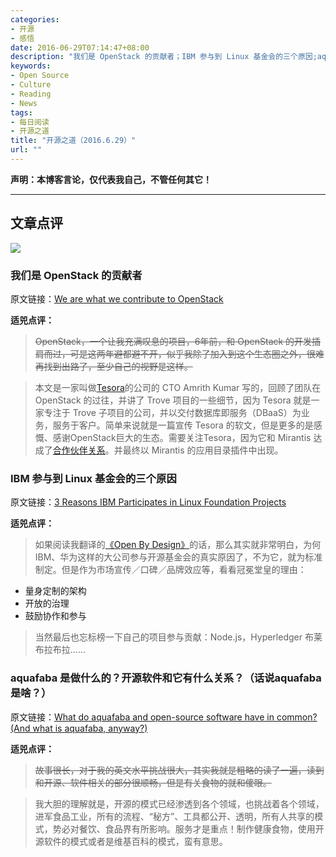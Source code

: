 ```yaml
---
categories:
- 开源
- 感悟
date: 2016-06-29T07:14:47+08:00
description: "我们是 OpenStack 的贡献者；IBM 参与到 Linux 基金会的三个原因;aquafaba 利用开源方法制作食物。"
keywords:
- Open Source
- Culture
- Reading
- News
tags:
- 每日阅读
- 开源之道
title: "开源之道（2016.6.29）"
url: ""
---
```


**声明：本博客言论，仅代表我自己，不管任何其它！**

---

## 文章点评

![](https://opensource.com/sites/default/files/styles/image-full-size/public/images/business/BIZ_darwincloud_520x292_0311LL.png)

### 我们是 OpenStack 的贡献者

原文链接：[We are what we contribute to OpenStack](https://opensource.com/business/16/6/openstack-is-contributors)

**适兕点评：**

> ~~OpenStack，一个让我充满叹息的项目，6年前，和 OpenStack 的开发插肩而过，可是这两年避都避不开，似乎我除了加入到这个生态圈之外，很难再找到出路了，至少自己的视野是这样。~~

> 本文是一家叫做[Tesora](http://www.tesora.com)的公司的 CTO Amrith Kumar 写的，回顾了团队在 OpenStack 的过往，并讲了 Trove 项目的一些细节，因为 Tesora 就是一家专注于 Trove 子项目的公司，并以交付数据库即服务（DBaaS）为业务，服务于客户。简单来说就是一篇宣传 Tesora 的软文，但是更多的是感慨、感谢OpenStack巨大的生态。需要关注Tesora，因为它和 Mirantis 达成了[合作伙伴关系](http://ostatic.com/blog/tesora-and-mirantis-partner-on-easily-deployed-dbaas-solution)。并最终以 Mirantis 的应用目录插件中出现。

### IBM 参与到 Linux 基金会的三个原因

原文链接：[3 Reasons IBM Participates in Linux Foundation Projects](https://www.linux.com/news/3-reasons-ibm-participates-linux-foundation-projects)

**适兕点评：**

> 如果阅读我翻译的[《Open By Design》](http://lijiangsheng1.github.io/posts/opensource/open_by_design/)的话，那么其实就非常明白，为何IBM、华为这样的大公司参与开源基金会的真实原因了，不为它，就为标准制定。但是作为市场宣传／口碑／品牌效应等，看看冠冕堂皇的理由：

* 量身定制的架构
* 开放的治理
* 鼓励协作和参与

> 当然最后也忘标榜一下自己的项目参与贡献：Node.js，Hyperledger 布莱布拉布拉......

### aquafaba 是做什么的？开源软件和它有什么关系？（话说aquafaba是啥？）

原文链接：[What do aquafaba and open-source software have in common? (And what is aquafaba, anyway?)](https://www.bostonglobe.com/lifestyle/food-dining/2016/06/27/what-aquafaba-and-open-source-software-have-common-and-what-aquafaba-anyway/Xp5SFolRmu2ToZ8hioxpBP/story.html)

**适兕点评：**

> ~~故事很长，对于我的英文水平挑战很大，其实我就是粗略的读了一遍，读到和开源、软件相关的部分很顺畅，但是有关食物的就和傻眼。~~

> 我大胆的理解就是，开源的模式已经渗透到各个领域，也挑战着各个领域，进军食品工业，所有的流程、“秘方”、工具都公开、透明，所有人共享的模式，势必对餐饮、食品界有所影响。服务才是重点！制作健康食物，使用开源软件的模式或者是维基百科的模式，蛮有意思。
